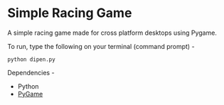 # Simple Racing Game
A simple racing game made for cross platform desktops using Pygame.

To run, type the following on your terminal (command prompt) -

	python dipen.py

Dependencies -
* Python
* [PyGame](https://www.pygame.org/news)